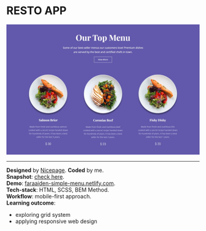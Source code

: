 # RESTO APP
<img src="./assets/images/simple-menu-desktop.jpg"> 

---

**Designed** by [Nicepage](https://nicepage.com/website-templates/preview/our-top-menu-90907?device=desktop). **Coded** by me.  
**Snapshot**: [check here](./assets/images/).  
**Demo**: [faraaiden-simple-menu.netlify.com](https://faraaiden-simple-menu.netlify.app/).  
**Tech-stack**: HTML, SCSS, BEM Method.  
**Workflow**: mobile-first approach.  
**Learning outcome**:
  - exploring grid system
  - applying responsive web design  
